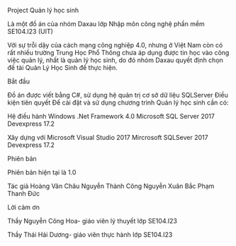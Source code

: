 Project Quản lý học sinh
 
Là một đồ án của nhóm Daxau lớp Nhập môn công nghệ phần mềm SE104.I23 (UIT) 

Với sự trỗi dậy của cách mạng công nghiệp 4.0, nhưng ở Việt Nam còn có rất nhiều trường Trung Học Phổ Thông chưa áp dụng được tin học vào công việc quản lý, nhất là quản lý học sinh, do đó nhóm Daxau quyết định chọn đề tài Quản Lý Học Sinh để thực hiện.

Bắt đầu

Đồ án được viết bằng C#, sử dụng hệ quản trị cơ sở dữ liệu SQLServer 
Điều kiện tiên quyết 
Để cài đặt và sử dụng chương trình Quản lý học sinh cần có: 

Hệ điều hành Windows 
.Net Framework 4.0 
Microsoft SQL Server 2017
Devexpress 17.2



Xây dựng với 
Microsoft Visual Studio 2017 
Mircrosoft SQLSever 2017
Devexpress 17.2



Phiên bản 

Phiên bản hiện tại là 1.0 

Tác giả 
Hoàng Văn Châu 
Nguyễn Thành Công 
Nguyễn Xuân Bắc 
Phạm Thanh Đức 

Lời cảm ơn 

Thầy Nguyễn Công Hoa- giáo viên lý thuyết lớp SE104.I23

Thầy Thái Hải Dương- giáo viên thực hành lớp SE104.I23 
